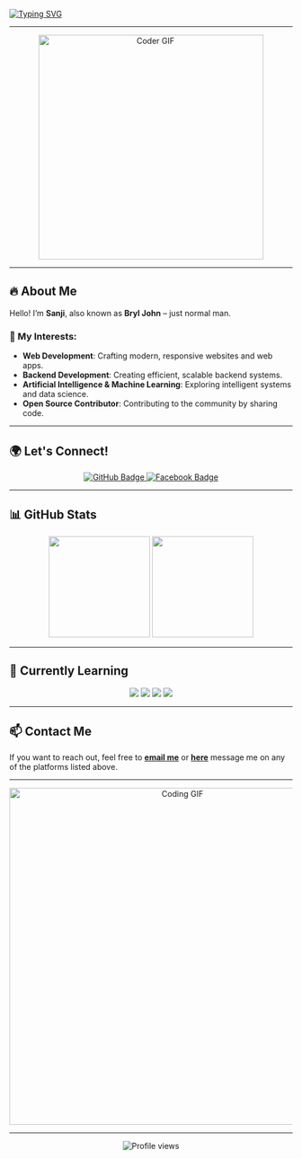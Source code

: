 <!-- Fancy Header with Typing SVG -->
[![Typing SVG](https://readme-typing-svg.herokuapp.com?font=Fira+Code&size=28&duration=4000&pause=800&color=36BCF7&center=true&vCenter=true&width=800&lines=Hello%2C+I'm+Sanji!;A.K.A.+Bryl+John;Passionate+Developer+and+Tech+Enthusiast;Creating+Magic+with+Code)](https://git.io/typing-svg)

---

<div align="center">
    <img src="https://media.giphy.com/media/3o7bu3XilJ5BOiSGic/giphy.gif" alt="Coder GIF" width="400"/>
</div>

---

## 🔥 About Me
Hello! I’m **Sanji**, also known as **Bryl John** – just normal man.

### 🚀 My Interests:
- **Web Development**: Crafting modern, responsive websites and web apps.
- **Backend Development**: Creating efficient, scalable backend systems.
- **Artificial Intelligence & Machine Learning**: Exploring intelligent systems and data science.
- **Open Source Contributor**: Contributing to the community by sharing code.

---

## 🌍 Let's Connect!

<div align="center">
    <a href="https://github.com/SanjiEyy" target="_blank">
        <img src="https://img.shields.io/badge/GitHub-333?logo=github&style=for-the-badge" alt="GitHub Badge"/>
    </a>
    <a href="https://www.facebook.com/brylofcourse.ARTHERET" target="_blank">
        <img src="https://img.shields.io/badge/Facebook-1877F2?logo=facebook&style=for-the-badge" alt="Facebook Badge"/>
    </a>
</div>

---

## 📊 GitHub Stats
<div align="center">
  <img height="180em" src="https://github-readme-stats.vercel.app/api?username=SanjiEyy&show_icons=true&theme=radical&include_all_commits=true&count_private=true"/>
  <img height="180em" src="https://github-readme-stats.vercel.app/api/top-langs/?username=SanjiEyy&layout=compact&langs_count=8&theme=radical"/>
</div>

---

## 🌱 Currently Learning
<div align="center">
    <img src="https://img.shields.io/badge/-JavaScript-F7DF1E?style=for-the-badge&logo=javascript&logoColor=black"/>
    <img src="https://img.shields.io/badge/-Node.js-339933?style=for-the-badge&logo=node.js&logoColor=white"/>
    <img src="https://img.shields.io/badge/-Python-3776AB?style=for-the-badge&logo=python&logoColor=white"/>
    <img src="https://img.shields.io/badge/-AI%20%26%20ML-blue?style=for-the-badge&logo=ai&logoColor=white"/>
</div>

---

## 📫 Contact Me
If you want to reach out, feel free to **[email me](mailto:sanjiabc94@gmail.com)** or
 **[here](mailto:bryljohnt@gmail.com)** message me on any of the platforms listed above.

---

<div align="center">
    <img src="https://media.giphy.com/media/L1R1tvI9svkIWwpVYr/giphy.gif" alt="Coding GIF" width="600"/>
</div>

---

<div align="center">
    <img src="https://komarev.com/ghpvc/?username=SanjiEyy&color=blue&style=flat-square" alt="Profile views"/>
</div>
